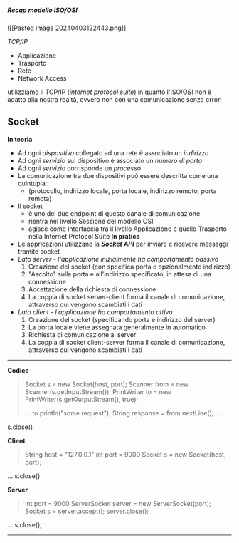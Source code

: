 ##### Recap modello ISO/OSI

![[Pasted image 20240403122443.png]]

*TCP/IP*
- Applicazione
- Trasporto
- Rete
- Network Access

utilizziamo il TCP/IP (*internet protocol suite*) in quanto l'ISO/OSI non è adatto alla nostra realtà, ovvero non con una comunicazione senza errori

## Socket
**In teoria**
- Ad ogni _dispositivo_ collegato ad una rete è associato un _indirizzo_
- Ad ogni _servizio_ sul dispositivo è associato un _numero di porta_
- Ad ogni _servizio_ corrisponde un _processo_
- La comunicazione tra due dispositivi può essere descritta come una quintupla:
	- (protocollo, indirizzo locale, porta locale, indirizzo remoto, porta remota)
- Il socket 
	- è uno dei due endpoint di questo canale di comunicazione
	- rientra nel livello Sessione del modello OSI
	- agisce come interfaccia tra il livello Applicazione e quello Trasporto nella Internet Protocol Suite
**In pratica**
- Le appricazioni utilizzano la ***Socket API*** per inviare e ricevere messaggi tramite socket
- *Lato server* - _l'applicazione inizialmente ha comportamento passivo_
	1. Creazione del socket (con specifica porta e opzionalmente indirizzo)
	2. "Ascolto" sulla porta e all'indirizzo specificato, in attesa di una connessione
	3. Accettazione della richiesta di connessione
	4. La coppia di socket server-client forma il canale di comunicazione, attraverso cui vengono scambiati i dati
- _Lato client - l'applicazione ha comportamento attivo_
	1. Creazione del socket (specificando porta e indirizzo del server)
	2. La porta locale viene assegnata generalmente in automatico
	3. Richiesta di comunicazione al server
	4. La coppia di socket client-server forma il canale di comunicazione, attraverso cui vengono scambiati i dati
---
**Codice**
>Socket s = new Socket(host, port);
>Scanner from = new Scanner(s.getInputStream());
>PrintWriter to = new PrintWriter(s.getOutputStream(), true);
>
>...
>to.println("some request");
>String response = from.nextLine();
>...
>
s.close()

**Client**
>String host = "127.0.0.1"
>int port = 9000
>Socket s = new Socket(host, port);
>
...
s.close()

**Server**
>int port = 9000
>ServerSocket server = new ServerSocket(port);
>Socket s = server.accept();
>server.close();
>
...
s.close();

---

